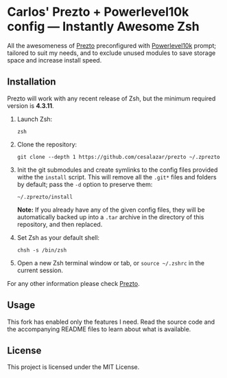 # Carlos' Prezto + Powerlevel10k config — Instantly Awesome Zsh

All the awesomeness of [Prezto][1] preconfigured with [Powerlevel10k][2] prompt;
tailored to suit my needs, and to exclude unused modules to save storage space
and increase install speed.

## Installation

Prezto will work with any recent release of Zsh, but the minimum required
version is **4.3.11**.

01. Launch Zsh:

    ```console
    zsh
    ```

02. Clone the repository:

    ```console
    git clone --depth 1 https://github.com/cesalazar/prezto ~/.zprezto
    ```

03. Init the git submodules and create symlinks to the config files provided
    withe the `install` script. This will remove all the `.git*` files and
    folders by default; pass the `-d` option to preserve them:

    ```console
    ~/.zprezto/install
    ```

    **Note:** If you already have any of the given config files, they will be
    automatically backed up into a `.tar` archive in the directory of this
    repository, and then replaced.

04. Set Zsh as your default shell:

    ```console
    chsh -s /bin/zsh
    ```

05. Open a new Zsh terminal window or tab, or `source ~/.zshrc` in the current
    session.

For any other information please check [Prezto][1].

## Usage

This fork has enabled only the features I need. Read the source code and the
accompanying README files to learn about what is available.

## License

This project is licensed under the MIT License.

[1]: https://github.com/sorin-ionescu/prezto
[2]: https://github.com/romkatv/powerlevel10k
